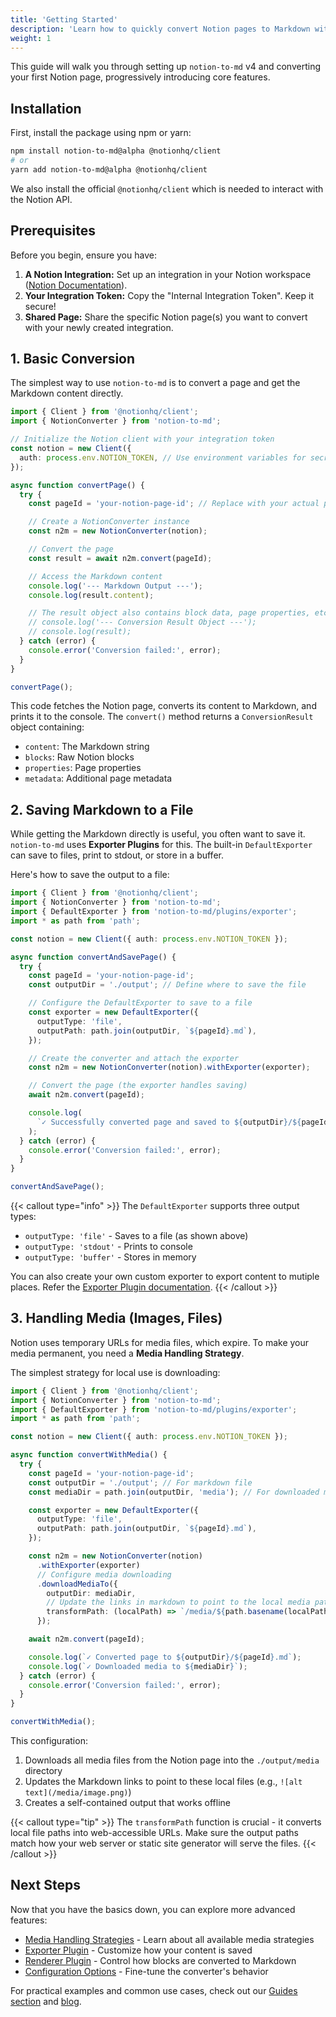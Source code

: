 ```yaml
---
title: 'Getting Started'
description: 'Learn how to quickly convert Notion pages to Markdown with notion-to-md v4'
weight: 1
---
```


This guide will walk you through setting up `notion-to-md` v4 and converting your first Notion page, progressively introducing core features.

## Installation

First, install the package using npm or yarn:

```bash
npm install notion-to-md@alpha @notionhq/client
# or
yarn add notion-to-md@alpha @notionhq/client
```

We also install the official `@notionhq/client` which is needed to interact with the Notion API.

## Prerequisites

Before you begin, ensure you have:

1. **A Notion Integration:** Set up an integration in your Notion workspace ([Notion Documentation](https://developers.notion.com/docs/create-a-notion-integration)).
2. **Your Integration Token:** Copy the "Internal Integration Token". Keep it secure!
3. **Shared Page:** Share the specific Notion page(s) you want to convert with your newly created integration.

## 1. Basic Conversion

The simplest way to use `notion-to-md` is to convert a page and get the Markdown content directly.

```typescript
import { Client } from '@notionhq/client';
import { NotionConverter } from 'notion-to-md';

// Initialize the Notion client with your integration token
const notion = new Client({
  auth: process.env.NOTION_TOKEN, // Use environment variables for secrets!
});

async function convertPage() {
  try {
    const pageId = 'your-notion-page-id'; // Replace with your actual page ID

    // Create a NotionConverter instance
    const n2m = new NotionConverter(notion);

    // Convert the page
    const result = await n2m.convert(pageId);

    // Access the Markdown content
    console.log('--- Markdown Output ---');
    console.log(result.content);

    // The result object also contains block data, page properties, etc.
    // console.log('--- Conversion Result Object ---');
    // console.log(result);
  } catch (error) {
    console.error('Conversion failed:', error);
  }
}

convertPage();
```

This code fetches the Notion page, converts its content to Markdown, and prints it to the console. The `convert()` method returns a `ConversionResult` object containing:

- `content`: The Markdown string
- `blocks`: Raw Notion blocks
- `properties`: Page properties
- `metadata`: Additional page metadata

## 2. Saving Markdown to a File

While getting the Markdown directly is useful, you often want to save it. `notion-to-md` uses **Exporter Plugins** for this. The built-in `DefaultExporter` can save to files, print to stdout, or store in a buffer.

Here's how to save the output to a file:

```typescript
import { Client } from '@notionhq/client';
import { NotionConverter } from 'notion-to-md';
import { DefaultExporter } from 'notion-to-md/plugins/exporter';
import * as path from 'path';

const notion = new Client({ auth: process.env.NOTION_TOKEN });

async function convertAndSavePage() {
  try {
    const pageId = 'your-notion-page-id';
    const outputDir = './output'; // Define where to save the file

    // Configure the DefaultExporter to save to a file
    const exporter = new DefaultExporter({
      outputType: 'file',
      outputPath: path.join(outputDir, `${pageId}.md`),
    });

    // Create the converter and attach the exporter
    const n2m = new NotionConverter(notion).withExporter(exporter);

    // Convert the page (the exporter handles saving)
    await n2m.convert(pageId);

    console.log(
      `✓ Successfully converted page and saved to ${outputDir}/${pageId}.md`,
    );
  } catch (error) {
    console.error('Conversion failed:', error);
  }
}

convertAndSavePage();
```

{{< callout type="info" >}}
The `DefaultExporter` supports three output types:

- `outputType: 'file'` - Saves to a file (as shown above)
- `outputType: 'stdout'` - Prints to console
- `outputType: 'buffer'` - Stores in memory

You can also create your own custom exporter to export content to mutiple places. Refer the [Exporter Plugin documentation](../concepts/exporter-plugin/).
{{< /callout >}}

## 3. Handling Media (Images, Files)

Notion uses temporary URLs for media files, which expire. To make your media permanent, you need a **Media Handling Strategy**.

The simplest strategy for local use is downloading:

```typescript
import { Client } from '@notionhq/client';
import { NotionConverter } from 'notion-to-md';
import { DefaultExporter } from 'notion-to-md/plugins/exporter';
import * as path from 'path';

const notion = new Client({ auth: process.env.NOTION_TOKEN });

async function convertWithMedia() {
  try {
    const pageId = 'your-notion-page-id';
    const outputDir = './output'; // For markdown file
    const mediaDir = path.join(outputDir, 'media'); // For downloaded media

    const exporter = new DefaultExporter({
      outputType: 'file',
      outputPath: path.join(outputDir, `${pageId}.md`),
    });

    const n2m = new NotionConverter(notion)
      .withExporter(exporter)
      // Configure media downloading
      .downloadMediaTo({
        outputDir: mediaDir,
        // Update the links in markdown to point to the local media path
        transformPath: (localPath) => `/media/${path.basename(localPath)}`,
      });

    await n2m.convert(pageId);

    console.log(`✓ Converted page to ${outputDir}/${pageId}.md`);
    console.log(`✓ Downloaded media to ${mediaDir}`);
  } catch (error) {
    console.error('Conversion failed:', error);
  }
}

convertWithMedia();
```

This configuration:

1. Downloads all media files from the Notion page into the `./output/media` directory
2. Updates the Markdown links to point to these local files (e.g., `![alt text](/media/image.png)`)
3. Creates a self-contained output that works offline

{{< callout type="tip" >}}
The `transformPath` function is crucial - it converts local file paths into web-accessible URLs. Make sure the output paths match how your web server or static site generator will serve the files.
{{< /callout >}}

## Next Steps

Now that you have the basics down, you can explore more advanced features:

- [Media Handling Strategies](../../../blog/mastering-media-handling-in-notion-to-md-v4/) - Learn about all available media strategies
- [Exporter Plugin](../concepts/exporter-plugin/) - Customize how your content is saved
- [Renderer Plugin](../concepts/renderer-plugin/) - Control how blocks are converted to Markdown
- [Configuration Options](../concepts/configuration/) - Fine-tune the converter's behavior

For practical examples and common use cases, check out our [Guides section](../guides/) and [blog](../../../blog).
